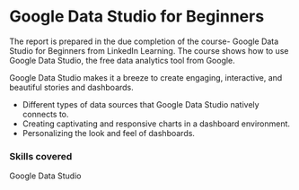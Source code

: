 # Google Data Studio for Beginners
The report is prepared in the due completion of the course- Google Data Studio for Beginners from LinkedIn Learning. The course shows how to use Google Data Studio, the free data analytics tool from Google. 

Google Data Studio makes it a breeze to create engaging, interactive, and beautiful stories and dashboards. 
- Different types of data sources that Google Data Studio natively connects to. 
- Creating captivating and responsive charts in a dashboard environment.
- Personalizing the look and feel of dashboards. 


### Skills covered
Google Data Studio
